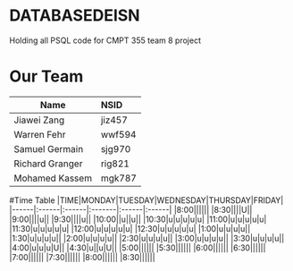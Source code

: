 # DATABASEDEISN
Holding all PSQL code for CMPT 355 team 8 project

# Our Team
|Name  |NSID|
|------|:-----|
|Jiawei Zang|jiz457|
|Warren Fehr|wwf594|
|Samuel Germain|sjg970|
|Richard Granger|rig821|
|Mohamed Kassem|mgk787|

#Time Table
|TIME|MONDAY|TUESDAY|WEDNESDAY|THURSDAY|FRIDAY|
|------|:------|:------|:-------|:------|:------|
|8:00||||||
|8:30||||U||
|9:00||||u||
|9:30||||u||
|10:00||u||u||
|10:30|u|u|u|u|u|
|11:00|u|u|u|u|u|
|11:30|u|u|u|u|u|
|12:00|u|u|u|u|u|
|12:30|u|u|u|u|u|
|1:00|u|u|u|u||
|1:30|u|u|u|u||
|2:00|u|u|u|u||
|2:30|u|u|u|u||
|3:00|u|u|u|u||
|3:30|u|u|u|u||
|4:00|u|u|u|U||
|4:30|u||u|U||
|5:00||||||
|5:30||||||
|6:00||||||
|6:30||||||
|7:00||||||
|7:30||||||
|8:00||||||
|8:30||||||
